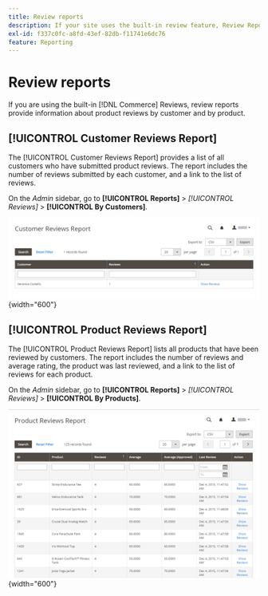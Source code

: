 ```yaml
---
title: Review reports
description: If your site uses the built-in review feature, Review Reports provide information about product reviews by customer and by product.
exl-id: f337c0fc-a8fd-43ef-82db-f11741e6dc76
feature: Reporting
---
```

# Review reports

If you are using the built-in [!DNL Commerce] Reviews, review reports provide information about product reviews by customer and by product.

## [!UICONTROL Customer Reviews Report]

The [!UICONTROL Customer Reviews Report] provides a list of all customers who have submitted product reviews. The report includes the number of reviews submitted by each customer, and a link to the list of reviews.

On the _Admin_ sidebar, go to **[!UICONTROL Reports]** > _[!UICONTROL Reviews]_ > **[!UICONTROL By Customers]**.

![Review Report By Customers](./assets/customer-reviews.png){width="600"}

## [!UICONTROL Product Reviews Report]

The [!UICONTROL Product Reviews Report] lists all products that have been reviewed by customers. The report includes the number of reviews and average rating, the product was last reviewed, and a link to the list of reviews for each product.

On the _Admin_ sidebar, go to **[!UICONTROL Reports]** > _[!UICONTROL Reviews]_ > **[!UICONTROL By Products]**.

![Review Report by Product](./assets/product-reviews.png){width="600"}
